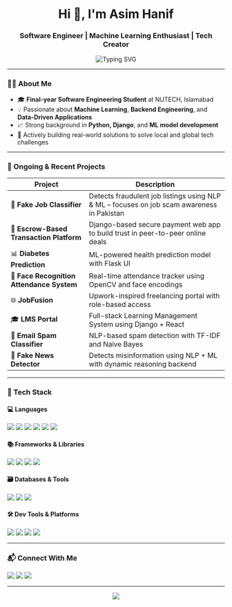 <h1 align="center">Hi 👋, I'm Asim Hanif</h1>
<h3 align="center">Software Engineer | Machine Learning Enthusiast | Tech Creator</h3>

<p align="center">
  <img src="https://readme-typing-svg.demolab.com/?lines=Software%20Engineer%20💻;Machine%20Learning%20Enthusiast%20🧠;Backend%20Developer%20🚀;Always%20Learning%20✨&center=true&width=500&height=50&pause=1000" alt="Typing SVG">
</p>

---

### 👨‍💻 About Me

- 🎓 **Final-year Software Engineering Student** at NUTECH, Islamabad  
- 💡 Passionate about **Machine Learning**, **Backend Engineering**, and **Data-Driven Applications**
- 📈 Strong background in **Python, Django**, and **ML model development**
- 🧠 Actively building real-world solutions to solve local and global tech challenges

---

### 🚧 Ongoing & Recent Projects

| Project | Description |
|--------|-------------|
| 🔐 **Fake Job Classifier** | Detects fraudulent job listings using NLP & ML – focuses on job scam awareness in Pakistan |
| 🤝 **Escrow-Based Transaction Platform** | Django-based secure payment web app to build trust in peer-to-peer online deals |
| 📊 **Diabetes Prediction** | ML-powered health prediction model with Flask UI |
| 📸 **Face Recognition Attendance System** | Real-time attendance tracker using OpenCV and face encodings |
| 🌐 **JobFusion** | Upwork-inspired freelancing portal with role-based access |
| 🎓 **LMS Portal** | Full-stack Learning Management System using Django + React |
| 📧 **Email Spam Classifier** | NLP-based spam detection with TF-IDF and Naive Bayes |
| 📰 **Fake News Detector** | Detects misinformation using NLP + ML with dynamic reasoning backend |

---

### 🚀 Tech Stack

#### 💻 Languages
<p>
  <img src="https://img.shields.io/badge/Python-3776AB?style=for-the-badge&logo=python&logoColor=white"/>
  <img src="https://img.shields.io/badge/Java-007396?style=for-the-badge&logo=java&logoColor=white"/>
  <img src="https://img.shields.io/badge/C++-00599C?style=for-the-badge&logo=c%2B%2B&logoColor=white"/>
  <img src="https://img.shields.io/badge/HTML5-E34F26?style=for-the-badge&logo=html5&logoColor=white"/>
  <img src="https://img.shields.io/badge/CSS3-1572B6?style=for-the-badge&logo=css3&logoColor=white"/>
  <img src="https://img.shields.io/badge/JavaScript-F7DF1E?style=for-the-badge&logo=javascript&logoColor=black"/>
</p>

#### 📚 Frameworks & Libraries
<p>
  <img src="https://img.shields.io/badge/Django-092E20?style=for-the-badge&logo=django&logoColor=white"/>
  <img src="https://img.shields.io/badge/Flask-000000?style=for-the-badge&logo=flask&logoColor=white"/>
  <img src="https://img.shields.io/badge/React-20232A?style=for-the-badge&logo=react&logoColor=61DAFB"/>
  <img src="https://img.shields.io/badge/Bootstrap-7952B3?style=for-the-badge&logo=bootstrap&logoColor=white"/>
</p>

#### 🗃️ Databases & Tools
<p>
  <img src="https://img.shields.io/badge/MySQL-4479A1?style=for-the-badge&logo=mysql&logoColor=white"/>
  <img src="https://img.shields.io/badge/PostgreSQL-4169E1?style=for-the-badge&logo=postgresql&logoColor=white"/>
  <img src="https://img.shields.io/badge/XAMPP-FB7A24?style=for-the-badge&logo=xampp&logoColor=white"/>
</p>

#### 🛠️ Dev Tools & Platforms
<p>
  <img src="https://img.shields.io/badge/VSCode-007ACC?style=for-the-badge&logo=visualstudiocode&logoColor=white"/>
  <img src="https://img.shields.io/badge/Git-F05032?style=for-the-badge&logo=git&logoColor=white"/>
  <img src="https://img.shields.io/badge/GitHub-100000?style=for-the-badge&logo=github&logoColor=white"/>
  <img src="https://img.shields.io/badge/Canva-00C4CC?style=for-the-badge&logo=canva&logoColor=white"/>
</p>

---

### 📬 Connect With Me

<p>
  <a href="mailto:asimjutt2003@gmail.com"><img src="https://img.shields.io/badge/Gmail-D14836?style=for-the-badge&logo=gmail&logoColor=white"/></a>
  <a href="https://linkedin.com/in/masimhanif"><img src="https://img.shields.io/badge/LinkedIn-0077B5?style=for-the-badge&logo=linkedin&logoColor=white"/></a>
  <a href="https://github.com/codedbyasim"><img src="https://img.shields.io/badge/GitHub-100000?style=for-the-badge&logo=github&logoColor=white"/></a>
</p>

---

<p align="center">
  <img src="https://github-readme-stats.vercel.app/api/top-langs/?username=codedbyasim&layout=compact&theme=radical&hide_border=true" />
</p>

